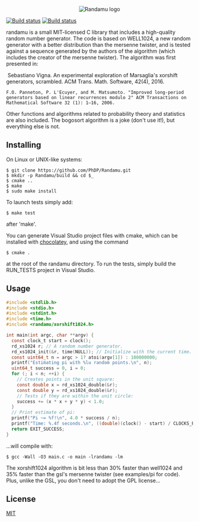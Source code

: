 <p align='center'>
  <img src='http://phdp.github.io/images/randamu.png' alt='Randamu logo'/>
</p>

[![Build status](https://travis-ci.org/PhDP/Randamu.svg?branch=master)](https://travis-ci.org/PhDP/Randamu)
[![Build status](https://ci.appveyor.com/api/projects/status/9nqqxwsbdufa2wfj)](https://ci.appveyor.com/project/PhilippeDesjardinsProulx/randamu-855)

randamu is a small MIT-licensed C library that includes a high-quality random
number generator. The code is based on WELL1024, a new random generator with a
better distribution than the mersenne twister, and is tested against a sequence
generated by the authors of the algorithm (which includes the creator of the
mersenne twister). The algorithm was first presented in:

﻿    Sebastiano Vigna. An experimental exploration of Marsaglia's xorshift
    generators, scrambled. ACM Trans. Math. Software, 42(4), 2016.

    F.O. Panneton, P. L'Ecuyer, and M. Matsumoto. "Improved long-period
    generators based on linear recurrences modulo 2" ACM Transactions on
    Mathematical Software 32 (1): 1–16, 2006.

Other functions and algorithms related to probability theory and statistics are
also included. The bogosort algorithm is a joke (don't use it!), but everything
else is not.

Installing
----------
On Linux or UNIX-like systems:

    $ git clone https://github.com/PhDP/Randamu.git
    $ mkdir -p Randamu/build && cd $_
    $ cmake ..
    $ make
    $ sudo make install

To launch tests simply add:

    $ make test

after 'make'.

You can generate Visual Studio project files with cmake, which can
be installed with [chocolatey](https://chocolatey.org/), and using the
command

    $ cmake .

at the root of the randamu directory. To run the tests, simply build
the RUN_TESTS project in Visual Studio.

Usage
-----

``` C
#include <stdlib.h>
#include <stdio.h>
#include <stdint.h>
#include <time.h>
#include <randamu/xorshift1024.h>

int main(int argc, char **argv) {
  const clock_t start = clock();
  rd_xs1024 r; // A random number generator.
  rd_xs1024_init(&r, time(NULL)); // Initialize with the current time.
  const uint64_t n = argc > 1? atoi(argv[1]) : 100000000;
  printf("Estimating pi with %lu random points.\n", n);
  uint64_t success = 0, i = 0;
  for (; i < n; ++i) {
    // Creates points in the unit square:
    const double x = rd_xs1024_double(&r);
    const double y = rd_xs1024_double(&r);
    // Tests if they are within the unit circle:
    success += (x * x + y * y) < 1.0;
  }
  // Print estimate of pi:
  printf("Pi ~= %f!\n", 4.0 * success / n);
  printf("Time: %.4f seconds.\n", ((double)(clock() - start) / CLOCKS_PER_SEC));
  return EXIT_SUCCESS;
}
```

...will compile with:

    $ gcc -Wall -O3 main.c -o main -lrandamu -lm

The xorshift1024 algorithm is bit less than 30% faster than well1024
and 35% faster than the gsl's mersenne twister (see examples/pi for
code). Plus, unlike the GSL, you don't need to adopt the GPL license...

License
-------
[MIT](http://opensource.org/licenses/MIT)

